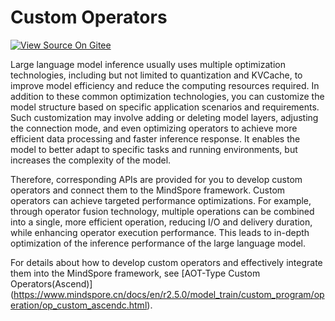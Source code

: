 # Custom Operators

[![View Source On Gitee](https://mindspore-website.obs.cn-north-4.myhuaweicloud.com/website-images/r2.5.0/resource/_static/logo_source_en.svg)](https://gitee.com/mindspore/docs/blob/r2.5.0/docs/mindspore/source_en/model_infer/ms_infer/custom_operator.md)

Large language model inference usually uses multiple optimization technologies, including but not limited to quantization and KVCache, to improve model efficiency and reduce the computing resources required. In addition to these common optimization technologies, you can customize the model structure based on specific application scenarios and requirements. Such customization may involve adding or deleting model layers, adjusting the connection mode, and even optimizing operators to achieve more efficient data processing and faster inference response. It enables the model to better adapt to specific tasks and running environments, but increases the complexity of the model.

Therefore, corresponding APIs are provided for you to develop custom operators and connect them to the MindSpore framework. Custom operators can achieve targeted performance optimizations. For example, through operator fusion technology, multiple operations can be combined into a single, more efficient operation, reducing I/O and delivery duration, while enhancing operator execution performance. This leads to in-depth optimization of the inference performance of the large language model.

For details about how to develop custom operators and effectively integrate them into the MindSpore framework, see [AOT-Type Custom Operators(Ascend)] (https://www.mindspore.cn/docs/en/r2.5.0/model_train/custom_program/operation/op_custom_ascendc.html).
